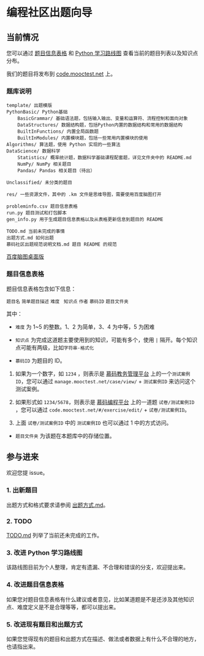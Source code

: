 # 编程社区出题向导

## 当前情况

您可以通过 [题目信息表格](probleminfo.csv) 和 [Python 学习路线图](https://xxxzc.github.io/fds/#/resources) 查看当前的题目列表以及知识点分布。

我们的题目将发布到 [code.mooctest.net](http://code.mooctest.net) 上。

### 题库说明

```
template/ 出题模版
PythonBasic/ Python基础
	BasicGrammar/ 基础语法题，包括输入输出、变量和运算符、流程控制和面向对象
	DataStructures/ 数据结构题，包括Python内置的数据结构和常用的数据结构
	BuiltInFunctions/ 内置全局函数题
	BuiltInModules/ 内置模块题，包括一些常用内置模块的使用
Algorithms/ 算法题，使用 Python 实现的一些算法
DataScience/ 数据科学
	Statistics/ 概率统计题，数据科学基础课程配套题，详见文件夹中的 README.md
	NumPy/ NumPy 相关题目
	Pandas/ Pandas 相关题目（待出）
	
Unclassified/ 未分类的题目

res/ 一些资源文件，其中的 .km 文件是思维导图，需要使用百度脑图打开

probleminfo.csv 题目信息表格
run.py 题目测试和打包脚本
gen_info.py 用于生成题目信息表格以及从表格更新信息到题目的 README

TODO.md 当前未完成的事情
出题方式.md 如何出题
慕码社区出题规范说明文档.md 题目 README 的规范
```

[百度脑图桌面版](https://github.com/NaoTu/DesktopNaotu)

### 题目信息表格

题目信息表格包含如下信息：

`题目名`  `简单题目描述`  `难度 ` `知识点`  `作者`  `慕码ID`  `题目文件夹`

其中：

- `难度` 为 1~5 的整数。1、2 为简单，3、4 为中等，5 为困难

- `知识点` 为完成这道题主要使用到的知识，可能有多个，使用 `|` 隔开。每个知识点可能有两级，比如`字符串-格式化`

- `慕码ID` 为题目的 ID。
1. 如果为一个数字，如 `1234` ，则表示是 [慕码教务管理平台](http://manage.mooctest.net/) 上的一个`测试案例ID`，您可以通过 `manage.mooctest.net/case/view/` + `测试案例ID` 来访问这个测试案例。
  
2. 如果形式如 `1234/5678`，则表示是 [慕码编程平台]() 上的一道题  `试卷/测试案例ID` ，您可以通过 `code.mooctest.net/#/exercise/edit/` + `试卷/测试案例ID`。
  
3. 上面 `试卷/测试案例ID` 中的 `测试案例ID` 也可以通过 1 中的方式访问。
  
- `题目文件夹` 为该题在本题库中的存储位置。

## 参与进来

欢迎您提 issue。

### 1. 出新题目

出题方式和格式要求请参阅 [出题方式.md](%E5%87%BA%E9%A2%98%E6%96%B9%E5%BC%8F.md)。

### 2. TODO

[TODO.md](TODO.md) 列举了当前还未完成的工作。

### 3. 改进 Python 学习路线图

该路线图目前为个人整理，肯定有遗漏、不合理和错误的分支，欢迎提出来。

### 4. 改进题目信息表格

如果您对题目信息表格有什么建议或者意见，比如某道题是不是还涉及其他知识点、难度定义是不是合理等等，都可以提出来。

### 5. 改进现有题目和出题方式

如果您觉得现有的题目和出题方式在描述、做法或者数据上有什么不合理的地方，也请指出来。